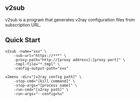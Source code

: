 ## v2sub

v2sub is a program that generates v2ray configuration files from subscription URL.

## Quick Start
```
v2sub -name="xxx" \
    -sub-url="https://***" \
    -proxy-path="http://[proxy address]:[proxy port]" \
    -tmpl-file="*.tmpl" \
    -config-output-path="xxx"

v2menu -dir="[v2ray config path]" \
    -stop-cmd="[kill command]" \
    -stop-args="[process name]" \
    -run-cmd="[v2ray path]" \
    -run-args="--config=%s"
```
